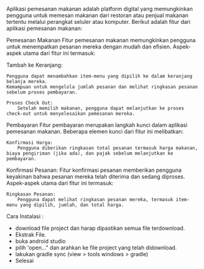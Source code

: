 Aplikasi pemesanan makanan adalah platform digital yang memungkinkan pengguna untuk memesan makanan dari restoran atau penjual makanan tertentu melalui perangkat seluler atau komputer. Berikut adalah fitur dari aplikasi pemesanan makanan:

Pemesanan Makanan
Fitur pemesanan makanan memungkinkan pengguna untuk menempatkan pesanan mereka dengan mudah dan efisien. Aspek-aspek utama dari fitur ini termasuk:

Tambah ke Keranjang:

    Pengguna dapat menambahkan item-menu yang dipilih ke dalam keranjang belanja mereka.
    Kemampuan untuk mengelola jumlah pesanan dan melihat ringkasan pesanan sebelum proses pembayaran.

    Proses Check Out:
        Setelah memilih makanan, pengguna dapat melanjutkan ke proses check-out untuk menyelesaikan pemesanan mereka.

Pembayaran
Fitur pembayaran merupakan langkah kunci dalam aplikasi pemesanan makanan. Beberapa elemen kunci dari fitur ini melibatkan:

	Konfirmasi Harga:
        Pengguna diberikan ringkasan total pesanan termasuk harga makanan, biaya pengiriman (jika ada), dan pajak sebelum melanjutkan ke pembayaran.

Konfirmasi Pesanan:
Fitur konfirmasi pesanan memberikan pengguna keyakinan bahwa pesanan mereka telah diterima dan sedang diproses. Aspek-aspek utama dari fitur ini termasuk:

    Ringkasan Pesanan:
        Pengguna dapat melihat ringkasan pesanan mereka, termasuk item-menu yang dipilih, jumlah, dan total harga.


Cara Instalasi : 
- download file project dan harap dipastikan semua file terdownload.
- Ekstrak File.
- buka android studio
- pilih 'open..." dan arahkan ke file project yang telah didownload.
- lakukan gradle sync (view > tools windows > gradle)
- Selesai

